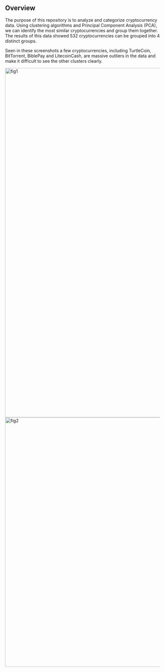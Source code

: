## Overview
The purpose of this repository is to analyze and categorize cryptocurrency data. Using clustering algorithms and Principal Component Analysis (PCA), we can identify the most similar cryptocurrencies and group them together. The results of this data showed 532 cryptocurrencies can be grouped into 4 distinct groups.

Seen in these screenshots a few cryptocurrencies, including TurtleCoin, BitTorrent, BiblePay and LitecoinCash, are massive outliers in the data and make it difficult to see the other clusters clearly.

<img width="1133" alt="fig1" src="https://user-images.githubusercontent.com/109715441/216218335-21e0b147-8add-4db3-8155-3bed553c84ef.png">
<img width="809" alt="fig2" src="https://user-images.githubusercontent.com/109715441/216218393-5d4e12d3-1bd8-49e6-947a-36ca27ea5a58.png">
